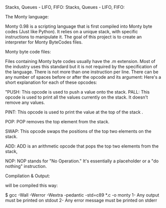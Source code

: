 Stacks, Queues - LIFO, FIFO:
Stacks, Queues - LIFO, FIFO:

The Monty language:

Monty 0.98 is a scripting language that is first compiled into Monty byte codes (Just like Python). It relies on a unique stack, with specific instructions to manipulate it. The goal of this project is to create an interpreter for Monty ByteCodes files.

Monty byte code files:

Files containing Monty byte codes usually have the .m extension. Most of the industry uses this standard but it is not required by the specification of the language. There is not more than one instruction per line. There can be any number of spaces before or after the opcode and its argument: Here's a short explanation for each of these opcodes:

"PUSH: This opcode is used to push a value onto the stack. PALL: This opcode is used to print all the values currently on the stack. It doesn't remove any values.

PINT: This opcode is used to print the value at the top of the stack .

POP: POP removes the top element from the stack.

SWAP: This opcode swaps the positions of the top two elements on the stack.

ADD: ADD is an arithmetic opcode that pops the top two elements from the stack,

NOP: NOP stands for "No Operation." It's essentially a placeholder or a "do nothing" instruction.

Compilation & Output:

will be compiled this way:

$ gcc -Wall -Werror -Wextra -pedantic -std=c89 *.c -o monty 1- Any output must be printed on stdout 2- Any error message must be printed on stderr

